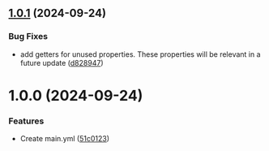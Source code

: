 ## [1.0.1](https://github.com/bespin-studios/iban/compare/v1.0.0...v1.0.1) (2024-09-24)


### Bug Fixes

* add getters for unused properties. These properties will be relevant in a future update ([d828947](https://github.com/bespin-studios/iban/commit/d8289477719cdea116ddddca57e4d5f75c981142))

# 1.0.0 (2024-09-24)


### Features

* Create main.yml ([51c0123](https://github.com/bespin-studios/iban/commit/51c0123bb81309075c780a9e26c7366ee4b39569))
